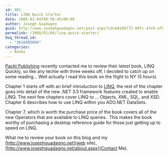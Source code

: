 ```yaml
---
id: 901
title: LINQ Quick Starter
date: 2008-01-04T09:50:45+00:00
author: Joseph Guadagno
guid: http://www.josephguadagno.net/post.aspx?id=b818bff2-09fc-47e9-afb5-c10ebd487a66
permalink: /2008/01/04/linq-quick-starter/
dsq_thread_id:
  - "3616995694"
categories:
  - Books
---
```

[Packt Publishing](http://www.packtpub.com/) recently contacted me to review their latest book, LINQ Quickly, so like any techie with three weeks off, I decided to catch up on some reading... Well actually I read this book on the flight to NY (5 hours).

Chapter 1 starts off with an brief introduction to [LINQ](http://msdn2.microsoft.com/en-us/netframework/aa904594.aspx), the rest of the chapter goes into detail of the new .NET 3.5 framework features created to enable LINQ. The next few chapters cover LINQ to ... Objects, XML, SQL, and XSD. Chapter 6 describes how to use LINQ within you ADO.NET DataSets. 

Chapter 7, which is worth the purchase price of the book covers all of the new Operators that are available to LINQ queries.  This makes the book worthy of purchasing a desktop reference guide for those just getting up to speed on LINQ.

What me to review your book on this blog and my [http://www.josephguadagno.net](web site), [http://www.josephguadagno.net/about.aspx](Contact Me).